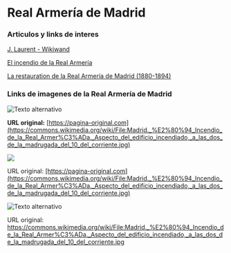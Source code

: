 # Real Armería de Madrid



### Articulos y links de interes

[J. Laurent - Wikiwand](https://www.wikiwand.com/es/articles/J._Laurent)

[El incendio de la Real Armería](https://porlascallesdemadridblog.wordpress.com/2018/08/28/incendio-real-armeria/)

[La restauration de la Real Armería de Madrid (1880-1894)](https://books.openedition.org/psorbonne/109061)



### Links de imagenes de la Real Armería de Madrid

![Texto alternativo](https://upload.wikimedia.org/wikipedia/commons/8/85/Madrid._%E2%80%94_Incendio_de_la_Real_Armer%C3%ADa._Aspecto_del_edificio_incendiado%2C_a_las_dos_de_la_madrugada_del_10_del_corriente.jpg)  

**URL original:** [https://pagina-original.com](https://commons.wikimedia.org/wiki/File:Madrid._%E2%80%94_Incendio_de_la_Real_Armer%C3%ADa._Aspecto_del_edificio_incendiado,_a_las_dos_de_la_madrugada_del_10_del_corriente.jpg)



<img src="https://upload.wikimedia.org/wikipedia/commons/8/85/Madrid._%E2%80%94_Incendio_de_la_Real_Armer%C3%ADa._Aspecto_del_edificio_incendiado%2C_a_las_dos_de_la_madrugada_del_10_del_corriente.jpg">

<p>
  URL original: <a href="https://commons.wikimedia.org/wiki/File:Madrid._%E2%80%94_Incendio_de_la_Real_Armer%C3%ADa._Aspecto_del_edificio_incendiado,_a_las_dos_de_la_madrugada_del_10_del_corriente.jpg" target="_blank">[https://pagina-original.com](https://commons.wikimedia.org/wiki/File:Madrid._%E2%80%94_Incendio_de_la_Real_Armer%C3%ADa._Aspecto_del_edificio_incendiado,_a_las_dos_de_la_madrugada_del_10_del_corriente.jpg)</a>
</p>




![Texto alternativo](https://commons.wikimedia.org/wiki/File:Madrid._%E2%80%94_Incendio_de_la_Real_Armer%C3%ADa._Aspecto_del_edificio_incendiado,_a_las_dos_de_la_madrugada_del_10_del_corriente.jpg)

URL original: https://commons.wikimedia.org/wiki/File:Madrid._%E2%80%94_Incendio_de_la_Real_Armer%C3%ADa._Aspecto_del_edificio_incendiado,_a_las_dos_de_la_madrugada_del_10_del_corriente.jpg
